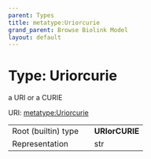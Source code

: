```yaml
---
parent: Types
title: metatype:Uriorcurie
grand_parent: Browse Biolink Model
layout: default
---
```


# Type: Uriorcurie


a URI or a CURIE

URI: [metatype:Uriorcurie](https://biolink.github.io/biolinkml/docs/types/Uriorcurie)

|  |  |  |
| --- | --- | --- |
| Root (builtin) type | | **URIorCURIE** |
| Representation | | str |
